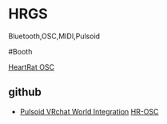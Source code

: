 # HRGS

Bluetooth,OSC,MIDI,Pulsoid

#Booth

[HeartRat OSC](https://selees824.booth.pm/items/5531594)

## github

- [Pulsoid VRchat World Integration](https://github.com/pulsoid-oss/pulsoid-vrchat-integration/) [HR-OSC](https://github.com/kamyu1537/hr-osc)
